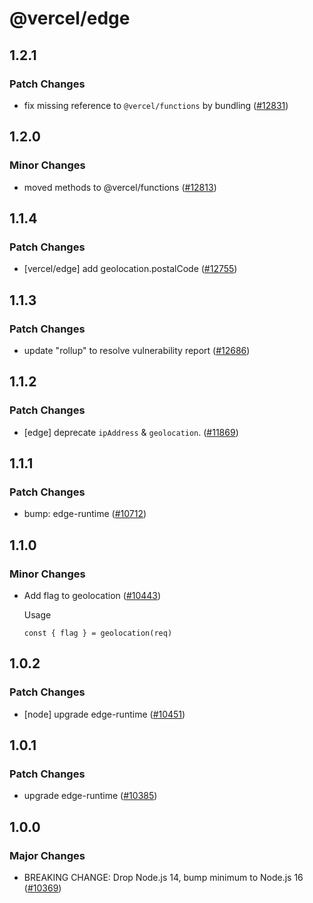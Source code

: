# @vercel/edge

## 1.2.1

### Patch Changes

- fix missing reference to `@vercel/functions` by bundling ([#12831](https://github.com/vercel/vercel/pull/12831))

## 1.2.0

### Minor Changes

- moved methods to @vercel/functions ([#12813](https://github.com/vercel/vercel/pull/12813))

## 1.1.4

### Patch Changes

- [vercel/edge] add geolocation.postalCode ([#12755](https://github.com/vercel/vercel/pull/12755))

## 1.1.3

### Patch Changes

- update "rollup" to resolve vulnerability report ([#12686](https://github.com/vercel/vercel/pull/12686))

## 1.1.2

### Patch Changes

- [edge] deprecate `ipAddress` & `geolocation`. ([#11869](https://github.com/vercel/vercel/pull/11869))

## 1.1.1

### Patch Changes

- bump: edge-runtime ([#10712](https://github.com/vercel/vercel/pull/10712))

## 1.1.0

### Minor Changes

- Add flag to geolocation ([#10443](https://github.com/vercel/vercel/pull/10443))

  Usage

  ```
  const { flag } = geolocation(req)
  ```

## 1.0.2

### Patch Changes

- [node] upgrade edge-runtime ([#10451](https://github.com/vercel/vercel/pull/10451))

## 1.0.1

### Patch Changes

- upgrade edge-runtime ([#10385](https://github.com/vercel/vercel/pull/10385))

## 1.0.0

### Major Changes

- BREAKING CHANGE: Drop Node.js 14, bump minimum to Node.js 16 ([#10369](https://github.com/vercel/vercel/pull/10369))
